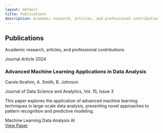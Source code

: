 ```yaml
---
layout: default
title: Publications
description: Academic research, articles, and professional contributions
---
```


<section class="page-header">
    <div class="container">
        <h1 class="page-title">
            <i class="fas fa-book-open"></i>
            Publications
        </h1>
        <p class="page-subtitle">Academic research, articles, and professional contributions</p>
    </div>
</section>

<section class="section">
    <div class="container">
        <div class="publications-content">
            <div class="publications-list">
                <article class="publication-item" data-category="journal" data-year="2024">
                    <div class="publication-header">
                        <span class="publication-type journal">Journal Article</span>
                        <span class="publication-year">2024</span>
                    </div>
                    <h3>Advanced Machine Learning Applications in Data Analysis</h3>
                    <p class="publication-authors">Carole Ibrahim, A. Smith, B. Johnson</p>
                    <p class="publication-journal">Journal of Data Science and Analytics, Vol. 15, Issue 3</p>
                    <p class="publication-abstract">This paper explores the application of advanced machine learning techniques in large-scale data analysis, presenting novel approaches to pattern recognition and predictive modeling.</p>
                    <div class="publication-tags">
                        <span class="tag">Machine Learning</span>
                        <span class="tag">Data Analysis</span>
                        <span class="tag">AI</span>
                    </div>
                    <div class="publication-footer">
                        <div class="publication-links">
                            <a href="/publications/machine-learning-data-analysis/" class="btn-secondary"><i class="fas fa-external-link-alt"></i> View Paper</a>
                        </div>
                    </div>
                </article>
            </div>
        </div>
    </div>
</section>
